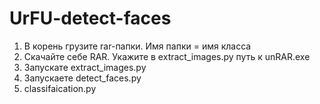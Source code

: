 # UrFU-detect-faces
1. В корень грузите rar-папки. Имя папки = имя класса
2. Скачайте себе RAR. Укажите в extract_images.py путь к unRAR.exe
3. Запускате extract_images.py
4. Запускаете detect_faces.py
5. classifaication.py 
